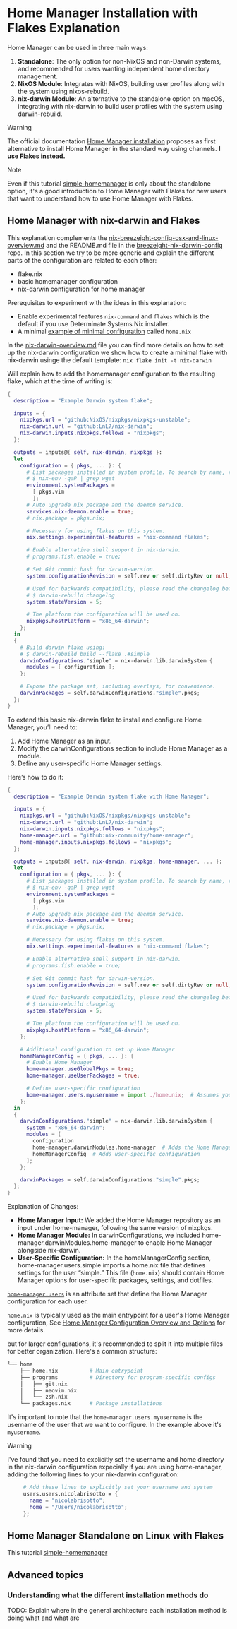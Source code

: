 # Home Manager Installation with Flakes Explanation
Home Manager can be used in three main ways:

1. **Standalone**: The only option for non-NixOS and non-Darwin systems, and recommended for users wanting independent home directory management.
2. **NixOS Module**: Integrates with NixOS, building user profiles along with the system using nixos-rebuild.
3. **nix-darwin Module**: An alternative to the standalone option on macOS, integrating with nix-darwin to build user profiles with the system using darwin-rebuild.

> [!WARNING]
> The official documentation [Home Manager installation](https://home-manager.dev/manual/23.05/index.html#ch-installation) proposes as first alternative to install Home Manager in the standard way using channels. **I use Flakes instead.**

> [!NOTE]
> Even if this tutorial [simple-homemanager](https://github.com/Evertras/simple-homemanager/tree/main) is only about the standalone option, it's a good introduction to Home Manager with Flakes for new users that want to understand how to use Home Manager with Flakes.


## Home Manager with nix-darwin and Flakes

This explanation complements the [nix-breezeight-config-osx-and-linux-overview.md](nix-breezeight-config-osx-and-linux-overview.md) and the README.md file in the [breezeight-nix-darwin-config](https://github.com/breezeight/breezeight-nix-darwin-config) repo. In this section we try to be more generic and explain the different parts of the configuration are related to each other:
- flake.nix
- basic homemanager configuration
- nix-darwin configuration for home manager

Prerequisites to experiment with the ideas in this explanation:
- Enable experimental features `nix-command` and `flakes` which is the default if you use Determinate Systems Nix installer.
- A minimal [example of minimal configuration](https://home-manager.dev/manual/23.05/index.html#sec-usage-configuration) called `home.nix`


In the [nix-darwin-overview.md](nix-darwin-overview.md) file you can find more details on how to set up the nix-darwin configuration we show how to create a minimal flake with nix-darwin usinge the default template: `nix flake init -t nix-darwin`

Will explain how to add the homemanager configuration to the resulting flake, which at the time of writing is:
```nix
{
  description = "Example Darwin system flake";

  inputs = {
    nixpkgs.url = "github:NixOS/nixpkgs/nixpkgs-unstable";
    nix-darwin.url = "github:LnL7/nix-darwin";
    nix-darwin.inputs.nixpkgs.follows = "nixpkgs";
  };

  outputs = inputs@{ self, nix-darwin, nixpkgs }:
  let
    configuration = { pkgs, ... }: {
      # List packages installed in system profile. To search by name, run:
      # $ nix-env -qaP | grep wget
      environment.systemPackages =
        [ pkgs.vim
        ];
      # Auto upgrade nix package and the daemon service.
      services.nix-daemon.enable = true;
      # nix.package = pkgs.nix;

      # Necessary for using flakes on this system.
      nix.settings.experimental-features = "nix-command flakes";

      # Enable alternative shell support in nix-darwin.
      # programs.fish.enable = true;

      # Set Git commit hash for darwin-version.
      system.configurationRevision = self.rev or self.dirtyRev or null;

      # Used for backwards compatibility, please read the changelog before changing.
      # $ darwin-rebuild changelog
      system.stateVersion = 5;

      # The platform the configuration will be used on.
      nixpkgs.hostPlatform = "x86_64-darwin";
    };
  in
  {
    # Build darwin flake using:
    # $ darwin-rebuild build --flake .#simple
    darwinConfigurations."simple" = nix-darwin.lib.darwinSystem {
      modules = [ configuration ];
    };

    # Expose the package set, including overlays, for convenience.
    darwinPackages = self.darwinConfigurations."simple".pkgs;
  };
}
```

To extend this basic nix-darwin flake to install and configure Home Manager, you’ll need to:

1. Add Home Manager as an input.
2. Modify the darwinConfigurations section to include Home Manager as a module.
3. Define any user-specific Home Manager settings.

Here’s how to do it:

```nix linenums="1" hl_lines="8-9 42-49 56-57"
{
  description = "Example Darwin system flake with Home Manager";

  inputs = {
    nixpkgs.url = "github:NixOS/nixpkgs/nixpkgs-unstable";
    nix-darwin.url = "github:LnL7/nix-darwin";
    nix-darwin.inputs.nixpkgs.follows = "nixpkgs";
    home-manager.url = "github:nix-community/home-manager";
    home-manager.inputs.nixpkgs.follows = "nixpkgs";
  };

  outputs = inputs@{ self, nix-darwin, nixpkgs, home-manager, ... }:
  let
    configuration = { pkgs, ... }: {
      # List packages installed in system profile. To search by name, run:
      # $ nix-env -qaP | grep wget
      environment.systemPackages =
        [ pkgs.vim
        ];
      # Auto upgrade nix package and the daemon service.
      services.nix-daemon.enable = true;
      # nix.package = pkgs.nix;

      # Necessary for using flakes on this system.
      nix.settings.experimental-features = "nix-command flakes";

      # Enable alternative shell support in nix-darwin.
      # programs.fish.enable = true;

      # Set Git commit hash for darwin-version.
      system.configurationRevision = self.rev or self.dirtyRev or null;

      # Used for backwards compatibility, please read the changelog before changing.
      # $ darwin-rebuild changelog
      system.stateVersion = 5;

      # The platform the configuration will be used on.
      nixpkgs.hostPlatform = "x86_64-darwin";
    };

    # Additional configuration to set up Home Manager
    homeManagerConfig = { pkgs, ... }: {
      # Enable Home Manager
      home-manager.useGlobalPkgs = true;
      home-manager.useUserPackages = true;

      # Define user-specific configuration
      home-manager.users.myusername = import ./home.nix;  # Assumes you have a home.nix file with user config
    };
  in
  {
    darwinConfigurations."simple" = nix-darwin.lib.darwinSystem {
      system = "x86_64-darwin";
      modules = [
        configuration
        home-manager.darwinModules.home-manager  # Adds the Home Manager module
        homeManagerConfig  # Adds user-specific configuration
      ];
    };

    darwinPackages = self.darwinConfigurations."simple".pkgs;
  };
}
```

Explanation of Changes:

- **Home Manager Input:** We added the Home Manager repository as an input under home-manager, following the same version of nixpkgs.
- **Home Manager Module:** In darwinConfigurations, we included home-manager.darwinModules.home-manager to enable Home Manager alongside nix-darwin.
- **User-Specific Configuration:** In the homeManagerConfig section, home-manager.users.simple imports a home.nix file that defines settings for the user “simple.” This file (`home.nix`) should contain Home Manager options for user-specific packages, settings, and dotfiles.

[`home-manager.users`](https://nix-community.github.io/home-manager/nix-darwin-options.xhtml#nix-darwin-opt-home-manager.users) is an attribute set that define the Home Manager configuration for each user.

`home.nix` is typically used as the main entrypoint for a user's Home Manager configuration, See [Home Manager Configuration Overview and Options](nix-homemanager-configuration-overview-and-options.md) for more details.

 but for larger configurations, it's recommended to split it into multiple files for better organization. Here's a common structure:

```bash
└── home
    ├── home.nix          # Main entrypoint
    ├── programs          # Directory for program-specific configs
    │   ├── git.nix
    │   ├── neovim.nix
    │   └── zsh.nix
    └── packages.nix      # Package installations
```



It's important to note that the `home-manager.users.myusername` is the username of the user that we want to configure. In the example above it's `myusername`.


> [!WARNING]
> I've found that you need to explicitly set the username and home directory in the nix-darwin configuration expecially if you are using home-manager, adding the following lines to your nix-darwin configuration:
>```nix
>      # Add these lines to explicitly set your username and system
>      users.users.nicolabrisotto = {
>        name = "nicolabrisotto";
>        home = "/Users/nicolabrisotto";
>      };
>```




## Home Manager Standalone on Linux with Flakes

This tutorial [simple-homemanager](https://github.com/Evertras/simple-homemanager/tree/main) 


## Advanced topics

### Understanding what the different installation methods do

TODO: Explain where in the general architecture each installation method is doing what and what are 

